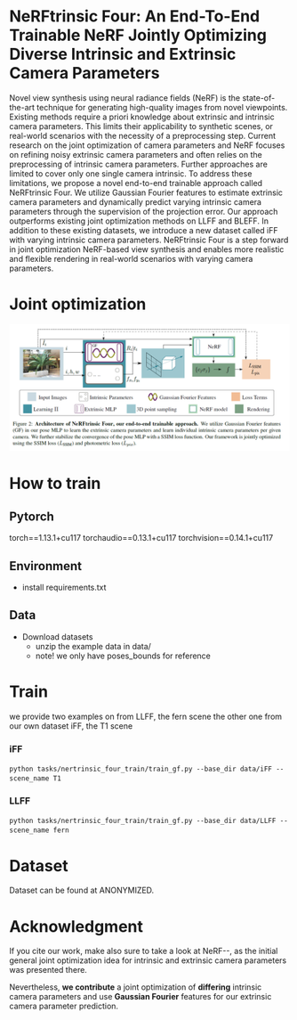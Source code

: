 # NeRFtrinsic Four: An End-To-End Trainable NeRF Jointly Optimizing Diverse Intrinsic and Extrinsic Camera Parameters

Novel view synthesis using neural radiance fields (NeRF) is the state-of-the-art technique for generating high-quality images from novel viewpoints. Existing methods require a priori knowledge about extrinsic and intrinsic camera parameters. This limits their applicability to synthetic scenes, or real-world scenarios with the necessity of a preprocessing step. Current research on the joint optimization of camera parameters and NeRF focuses on refining noisy extrinsic camera parameters and often relies on the preprocessing of intrinsic camera parameters. Further approaches are limited to cover only one single camera intrinsic. To address these limitations, we propose a novel end-to-end trainable approach called NeRFtrinsic Four. We utilize Gaussian Fourier features to estimate extrinsic camera parameters and dynamically predict varying intrinsic camera parameters through the supervision of the projection error. Our approach outperforms existing joint optimization methods on LLFF and BLEFF. In addition to these existing datasets, we introduce a new dataset called iFF with varying intrinsic camera parameters. NeRFtrinsic Four is a step forward in joint optimization NeRF-based view synthesis and enables more realistic and flexible rendering in real-world scenarios with varying camera parameters.

# Joint optimization

![image](figures/approach.png)

# How to train
## Pytorch
torch==1.13.1+cu117
torchaudio==0.13.1+cu117
torchvision==0.14.1+cu117 
## Environment
- install requirements.txt
## Data
- Download datasets
   - unzip the example data in data/
   - note! we only have poses_bounds for reference
# Train
  we provide two examples on from LLFF, the fern scene the other one from our own dataset iFF, the T1 scene

### iFF
``python tasks/nertrinsic_four_train/train_gf.py --base_dir data/iFF --scene_name T1``
### LLFF
``python tasks/nertrinsic_four_train/train_gf.py --base_dir data/LLFF --scene_name fern``

# Dataset

Dataset can be found at ANONYMIZED.

# Acknowledgment

If you cite our work, make also sure to take a look at NeRF--, as the initial general joint optimization idea for intrinsic and extrinsic camera parameters was presented there.

Nevertheless, **we contribute** a joint optimization of **differing** intrinsic camera parameters and use **Gaussian Fourier** features for our extrinsic camera parameter prediction.
